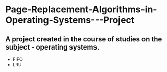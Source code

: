 # Page-Replacement-Algorithms-in-Operating-Systems---Project
## A project created in the course of studies on the subject - operating systems.
- FIFO 
- LRU
